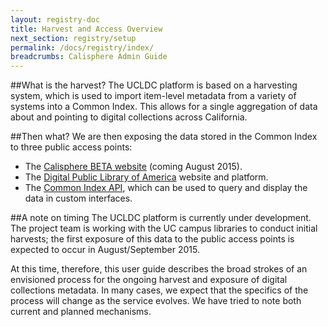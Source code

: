 ```yaml
---
layout: registry-doc
title: Harvest and Access Overview
next_section: registry/setup
permalink: /docs/registry/index/
breadcrumbs: Calisphere Admin Guide
---
```


##What is the harvest?
The UCLDC platform is based on a harvesting system, which is used to import item-level metadata from a variety of systems into a Common Index. This allows for a single aggregation of data about and pointing to digital collections across California.

##Then what?
We are then exposing the data stored in the Common Index to three public access points:

- The [Calisphere BETA website](https://wiki.library.ucsf.edu/display/UCLDC/Calisphere+Design+Showroom) (coming August 2015).
- The [Digital Public Library of America](http://dp.la/) website and platform.
- The [Common Index API]({{site.url}}{{site.baseurl}}/docs/technical-docs/solr-api/), which can be used to query and display the data in custom interfaces.

##A note on timing
The UCLDC platform is currently under development. The project team is working with the UC campus libraries to conduct initial harvests; the first exposure of this data to the public access points is expected to occur in August/September 2015.

At this time, therefore, this user guide describes the broad strokes of an envisioned process for the ongoing harvest and exposure of digital collections metadata. In many cases, we expect that the specifics of the process will change as the service evolves. We have tried to note both current and planned mechanisms.  

<!--
Here is old Registry info that I think we could either stash on another page or perhaps reduce to a comment on a different page, for now. But I'll leave it here for now since it's good language.

Using the Digital Collection Registry
The Registry is an interface for campus library staff to manage and apply standardized information about campus units and digital collections that are published in Calisphere, and also to define and initiate metadata harvests for those collections. "Collections" may be defined in a few different ways. They may reside in the shared DAMS that is part of the UCLDC or they may be harvested from external sources (such as a campus OAI feed, the Internet Archive, or OAC/Calisphere) and brought into the UCLDC's central index.

The collection registry is an essential part of the UCLDC system with a few different use cases. Specifically, it handles the following functions:

- Serve as an authority file for collection and campus unit information.
- Provide campuses with a self-service dashboard for initiating metadata harvesting for collections.
- Drive some essential display requirements for the UCLDC public interface. For example, public interface end-users will be able to facet search results by campus unit.
- Enable campuses to denote and track the status of digital collections, for example indicating the location of collections ready for harvest.
- Provide a platform for collaborative digital collection development and/or digitization planning.
-->
